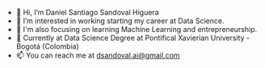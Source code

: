 - 👋 Hi, I’m Daniel Santiago Sandoval Higuera 
- 👀 I’m interested in working starting my career at Data Science. 
- 🌱 I'm also focusing on learning Machine Learning and entrepreneurship.
- 🎫 Currently at Data Science Degree at Pontifical Xavierian University - Bogotá (Colombia)
- 📫 You can reach me at dsandoval.ai@gmail.com


<!---
DaniLearning/DaniLearning is a ✨ special ✨ repository because its `README.md` (this file) appears on your GitHub profile.
You can click the Preview link to take a look at your changes.
--->
